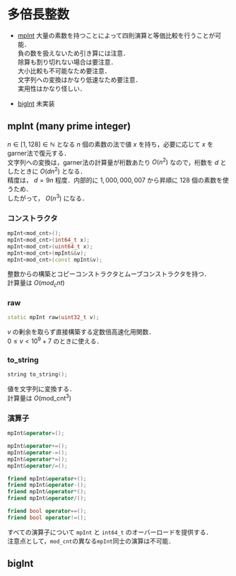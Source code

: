 # 多倍長整数
- [mpInt](#mpint)
大量の素数を持つことによって四則演算と等価比較を行うことが可能．  
負の数を扱えないため引き算には注意．  
除算も割り切れない場合は要注意．  
大小比較も不可能なため要注意．  
文字列への変換はかなり低速なため要注意．  
実用性はかなり怪しい．

- [bigInt](#bigint)
未実装

## <a id="mpint">mpInt (many prime integer)</a>
$n\in [1,128]\in \mathbb{N}$ となる $n$ 個の素数の法で値 $x$ を持ち，必要に応じて $x$ をgarner法で復元する．  
文字列への変換は，garner法の計算量が桁数あたり $O(n^2)$ なので，桁数を $d$ としたときに $O(d n^2)$ となる．  
精度は， $d=9n$ 程度．内部的に $1,000,000,007$ から昇順に $128$ 個の素数を使うため．  
したがって， $O(n^3)$ になる．

### コンストラクタ
```C++
mpInt<mod_cnt>();
mpInt<mod_cnt>(int64_t x);
mpInt<mod_cnt>(uint64_t x);
mpInt<mod_cnt>(mpInt&&v);
mpInt<mod_cnt>(const mpInt&v);
```
整数からの構築とコピーコンストラクタとムーブコンストラクタを持つ．  
計算量は $O(mod_cnt)$

### raw
```C++
static mpInt raw(uint32_t v);
```
$v$ の剰余を取らず直接構築する定数倍高速化用関数．  
$0\le v< 10^9+7$ のときに使える．

### to_string
```C++
string to_string();
```
値を文字列に変換する．  
計算量は $O(\text{mod_cnt}^3)$

### 演算子
```C++
mpInt&operator=();

mpInt&operator+=();
mpInt&operator-=();
mpInt&operator*=();
mpInt&operator/=();

friend mpInt&operator+();
friend mpInt&operator-();
friend mpInt&operator*();
friend mpInt&operator/();

friend bool operator==();
friend bool operator!=();
```
すべての演算子について `mpInt` と `int64_t` のオーバーロードを提供する．  
注意点として，`mod_cnt`の異なる`mpInt`同士の演算は不可能．

## <a id="bigint">bigInt</a>